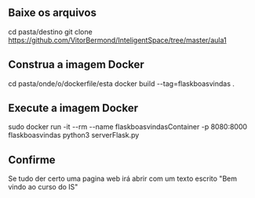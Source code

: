 ## Baixe os arquivos

cd pasta/destino
git clone https://github.com/VitorBermond/InteligentSpace/tree/master/aula1

## Construa a imagem Docker

cd pasta/onde/o/dockerfile/esta
docker build --tag=flaskboasvindas .

## Execute a imagem Docker

sudo docker run -it --rm --name flaskboasvindasContainer -p 8080:8000 flaskboasvindas python3 serverFlask.py

## Confirme

Se tudo der certo uma pagina web irá abrir com um texto escrito "Bem vindo ao curso do IS"
